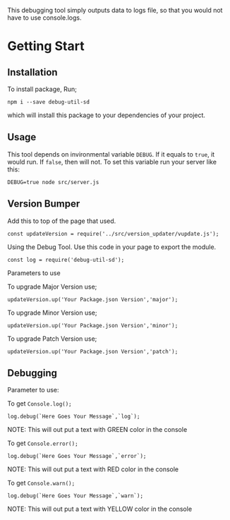 This debugging tool simply outputs data to logs file, so that you would not have to use console.logs.

# Getting Start

## Installation
To install package, Run;
```
npm i --save debug-util-sd
```
 which will install this package to your dependencies of your project.

## Usage

This tool depends on invironmental variable `DEBUG`. If it equals to `true`, it would run. If `false`, then will not. To set this variable run your server like this:

```
DEBUG=true node src/server.js
```



## Version Bumper

Add this to top of the page that used.
```
const updateVersion = require('../src/version_updater/vupdate.js');

```

Using the Debug Tool. Use this code in your page to export the module.
```
const log = require('debug-util-sd');
```

Parameters to use

To upgrade Major Version use;
```
updateVersion.up('Your Package.json Version','major');
```

To upgrade Minor Version use;
```
updateVersion.up('Your Package.json Version','minor');
```
To upgrade Patch Version use;
```
updateVersion.up('Your Package.json Version','patch');
```

## Debugging

Parameter to use:

To get `Console.log();`
```
log.debug(`Here Goes Your Message`,`log`);
```
NOTE: This will out put a text with GREEN color in the console


To get `Console.error();`
```
log.debug(`Here Goes Your Message`,`error`);
```
NOTE: This will out put a text with RED color in the console

To get `Console.warn();`
```
log.debug(`Here Goes Your Message`,`warn`);
```
NOTE: This will out put a text with YELLOW color in the console

